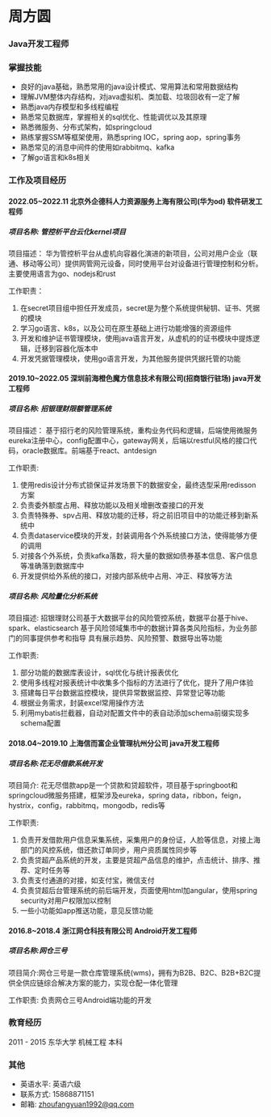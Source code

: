 # 周方圆
###  Java开发工程师

###  掌握技能
- 良好的java基础，熟悉常用的java设计模式、常用算法和常用数据结构
- 理解JVM整体内存结构，对java虚拟机、类加载、垃圾回收有一定了解
- 熟悉java内存模型和多线程编程
- 熟悉常见数据库，掌握相关的sql优化、性能调优以及其原理
- 熟悉微服务、分布式架构，如springcloud
- 熟练掌握SSM等框架使用，熟悉spring IOC，spring aop，spring事务
- 熟悉常见的消息中间件的使用如rabbitmq、kafka
- 了解go语言和k8s相关

### 工作及项目经历
#### 2022.05~2022.11    北京外企德科人力资源服务上海有限公司(华为od)     软件研发工程师
##### 项目名称:  管控析平台云化kernel项目

项目描述：
华为管控析平台从虚机向容器化演进的新项目，公司对用户企业（联通、移动等公司）提供网管网元设备，同时使用平台对设备进行管理控制和分析。主要使用语言为go、nodejs和rust

工作职责：
1. 在secret项目组中担任开发成员，secret是为整个系统提供秘钥、证书、凭据的模块
2. 学习go语言、k8s，以及公司在原生基础上进行功能增强的资源组件
3. 开发和维护证书管理模块，使用java语言开发，从虚机的的证书模块中提炼逻辑，迁移到容器化版本中
4. 开发凭据管理模块，使用go语言开发，为其他服务提供凭据托管的功能

#### 2019.10~2022.05    深圳前海橙色魔方信息技术有限公司(招商银行驻场)     java开发工程师
##### 项目名称:  招银理财限额管理系统

项目描述：
基于招行老的风险管理系统，重构业务代码和逻辑，后端使用微服务eureka注册中心，config配置中心，gateway网关，后端以restful风格的接口代码，oracle数据库。前端基于react、antdesign

工作职责:
1. 使用redis设计分布式锁保证并发场景下的数据安全，最终选型采用redisson方案
2. 负责委外额度占用、释放功能以及相关增删改查接口的开发
3. 负责特殊券、spv占用、释放功能的迁移，将之前旧项目中的功能迁移到新系统中
4. 负责dataservice模块的开发，封装调用各个外系统接口方法，使得能够方便的调用
5. 对接各个外系统，负责kafka落数，将大量的数据如债券基本信息、客户信息等准确落到数据库中
6. 开发提供给外系统的接口，对接内部系统中占用、冲正、释放等方法

##### 项目名称: 风险量化分析系统

项目描述: 
招银理财公司基于大数据平台的风险管控系统，数据平台基于hive、spark、elasticsearch
基于风险领域集市中的数据计算各类风险指标，为业务部门的同事提供参考和指导
具有展示趋势、风险预警、数据导出等功能

工作职责:
1. 部分功能的数据库表设计，sql优化与统计报表优化
2. 使用多线程对报表统计中收集多个指标的方法进行了优化，提升了用户体验
3. 搭建每日平台数据监控模块，提供异常数据监控、异常登记等功能
4. 根据业务需求，封装excel常用操作方法
5. 利用mybatis拦截器，自动对配置文件中的表自动添加schema前缀实现多schema配置 


#### 2018.04~2019.10    上海信而富企业管理杭州分公司    java开发工程师
##### 项目名称:花无尽借款系统开发

项目简介:
花无尽借款app是一个贷款和贷超软件，项目基于springboot和springcloud微服务搭建，框架涉及eureka，spring data，ribbon，feign，hystrix，config，rabbitmq，mongodb，redis等

工作职责:
1. 负责开发借款用户信息采集系统，采集用户的身份证，人脸等信息，对接上海部门的风控系统，借还款订单同步，用户资质属性同步等
2. 负责贷超产品系统的开发，主要是贷超产品信息的维护，点击统计、排序、推荐、定时任务等
3. 负责支付通道的对接，如支付宝，微信支付
4. 负责贷超后台管理系统的前后端开发，页面使用html加angular，使用spring security对用户权限加以控制
5. 一些小功能如app推送功能，意见反馈功能


#### 2016.8~2018.4    浙江网仓科技有限公司    Android开发工程师
##### 项目名称:网仓三号

项目简介:网仓三号是一款仓库管理系统(wms)，拥有为B2B、B2C、B2B+B2C提供全供应链综合解决方案的能力，实现仓配一体化管理

工作职责:
负责网仓三号Android端功能的开发

### 教育经历
2011 - 2015 东华大学 机械工程 本科

### 其他
- 英语水平: 英语六级
- 联系方式: 15868871151
- 邮箱: <zhoufangyuan1992@qq.com>
